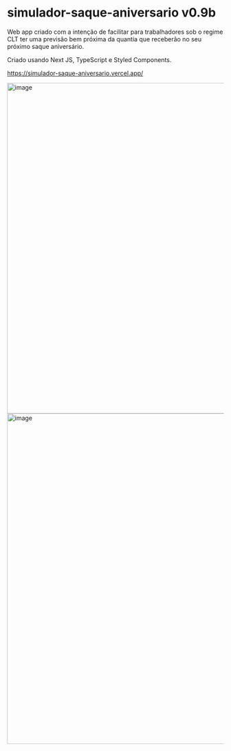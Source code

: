 # simulador-saque-aniversario v0.9b
Web app criado com a intenção de facilitar para trabalhadores sob o regime CLT ter uma previsão bem próxima da quantia que receberão no seu próximo saque aniversário.

Criado usando Next JS, TypeScript e Styled Components.

https://simulador-saque-aniversario.vercel.app/

<img width="767" alt="image" src="https://user-images.githubusercontent.com/1158183/156611539-467b4de9-d2c5-4bf8-998b-3d14d33773e4.png">

<img width="767" alt="image" src="https://user-images.githubusercontent.com/1158183/156611611-d168b806-f088-4884-8d25-38d5455efed9.png">
